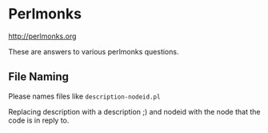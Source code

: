 # Perlmonks

http://perlmonks.org

These are answers to various perlmonks questions.

## File Naming

Please names files like `description-nodeid.pl`

Replacing description with a description ;) and nodeid with the node that
the code is in reply to.
